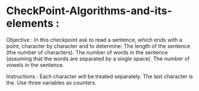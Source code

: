 # CheckPoint-Algorithms-and-its-elements : 

Objective : 
In this checkpoint ask to read a sentence, which ends with a point, character by character and to determine:
The length of the sentence (the number of characters).
The number of words in the sentence (assuming that the words are separated by a single space).
The number of vowels in the sentence.

Instructions : 
Each character will be treated separately.
The last character is the.
Use three variables as counters.



